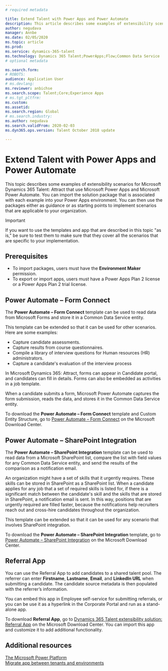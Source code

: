 ```yaml
---
# required metadata

title: Extend Talent with Power Apps and Power Automate
description: This article describes some examples of extensibility scenarios for Microsoft Dynamics 365 Talent - Attract that use Microsoft Power Apps and Microsoft Power Automate.
author: negudava
manager: Annbe
ms.date: 02/05/2020
ms.topic: article
ms.prod: 
ms.service: dynamics-365-talent
ms.technology: Dynamics 365 Talent;PowerApps;Flow;Common Data Service
# optional metadata

ms.search.form: 
# ROBOTS: 
audience: Application User
# ms.devlang: 
ms.reviewer: anbichse
ms.search.scope: Talent;Core;Experience Apps
# ms.tgt_pltfrm: 
ms.custom:
ms.assetid: 
ms.search.region: Global
# ms.search.industry: 
ms.author: negudava
ms.search.validFrom: 2020-02-03
ms.dyn365.ops.version: Talent October 2018 update

---
```


# Extend Talent with Power Apps and Power Automate

This topic describes some examples of extensibility scenarios for Microsoft Dynamics 365 Talent: Attract that use Microsoft Power Apps and Microsoft Power Automate. You can import the solution package that is associated with each example into your Power Apps environment. You can then use the packages either as guidance or as starting points to implement scenarios that are applicable to your organization.

> [!IMPORTANT]
> If you want to use the templates and app that are described in this topic "as is," be sure to test them to make sure that they cover all the scenarios that are specific to your implementation.


## Prerequisites

- To import packages, users must have the **Environment Maker** permission.
- To export or import apps, users must have a Power Apps Plan 2 license or a Power Apps Plan 2 trial license.

## Power Automate – Form Connect

The **Power Automate – Form Connect** template can be used to read data from Microsoft Forms and store it in a Common Data Service entity.

This template can be extended so that it can be used for other scenarios. Here are some examples:

- Capture candidate assessments.
- Capture results from course questionnaires.
- Compile a library of interview questions for Human resources (HR) administrators.
- Capture a candidate's evaluation of the interview process

In Microsoft Dynamics 365: Attract, forms can appear in Candidate portal, and candidates can fill in details. Forms can also be embedded as activities in a job template.

When a candidate submits a form, Microsoft Power Automate captures the form submission, reads the data, and stores it in the Common Data Service entity.

To download the **Power Automate – Form Connect** template and Custom Entity Structure, go to [Power Automate – Form Connect](https://go.microsoft.com/fwlink/?linkid=2081988) on the Microsoft Download Center.

## Power Automate – SharePoint Integration

The **Power Automate – SharePoint Integration** template can be used to read data from a Microsoft SharePoint list, compare the list with field values for any Common Data Service entity, and send the results of the comparison as a notification email. 

An organization might have a set of skills that it urgently requires. These skills can be stored in SharePoint as a SharePoint list. When a candidate applies for any job that a set of required skills is listed for, if there is a significant match between the candidate's skill and the skills that are stored in SharePoint, a notification email is sent. In this way, positions that are urgently required are filled faster, because the notifications help recruiters reach out and cross-hire candidates throughout the organization.

This template can be extended so that it can be used for any scenario that involves SharePoint integration.

To download the **Power Automate – SharePoint Integration** template, go to [Power Automate – SharePoint Integration](https://go.microsoft.com/fwlink/?linkid=2082109) on the Microsoft Download Center.

## Referral App

You can use the Referral App to add candidates to a shared talent pool. The referrer can enter **Firstname**, **Lastname**, **Email**, and **Linkedln URL** when submitting a candidate. The candidate source metadata is then populated with the referrer’s information.

You can embed this app in Employee self-service for submitting referrals, or you can be use it as a hyperlink in the Corporate Portal and run as a stand-alone app.

To download **Referral App**, go to [Dynamics 365 Talent extensibility solution: Referral App](https://www.microsoft.com/download/details.aspx?id=58497) on the Microsoft Download Center. You can import this app and customize it to add additional functionality.

## Additional resources

[The Microsoft Power Platform](https://docs.microsoft.com/power-platform/admin/admin-documentation)</br>
[Migrate app between tenants and environments](https://docs.microsoft.com/power-platform/admin/environment-and-tenant-migration)
